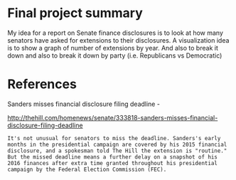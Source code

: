 # Final project summary

My idea for a report on Senate finance disclosures is to look at how many senators have asked for extensions to their disclosures.  A visualization idea is to show a graph of number of extensions by year.  And also to break it down and also to break it down by party (i.e. Republicans vs Democratic)

# References

Sanders misses financial disclosure filing deadline - 

http://thehill.com/homenews/senate/333818-sanders-misses-financial-disclosure-filing-deadline

	It's not unusual for senators to miss the deadline. Sanders's early months in the presidential campaign are covered by his 2015 financial disclosure, and a spokesman told The Hill the extension is "routine."
	But the missed deadline means a further delay on a snapshot of his 2016 finances after extra time granted throughout his presidential campaign by the Federal Election Commission (FEC).

